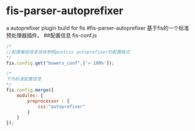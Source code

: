 fis-parser-autoprefixer
=======================

a autoprefixer plugin build for fis
#fis-parser-autoprefixer
基于fis的一个标准预处理器插件。
##配置信息
fis-conf.js
```js
/*
//配置兼容信息具体参照postcss autoprefixer的配置格式
*/
fis.config.get("bowers_conf",['> 100%']);

/*
下为标准配置信息
*/
fis.config.merge({
    modules: {
        preprocessor : {
            css:"autoprefixer"
        }
    }
});
```
